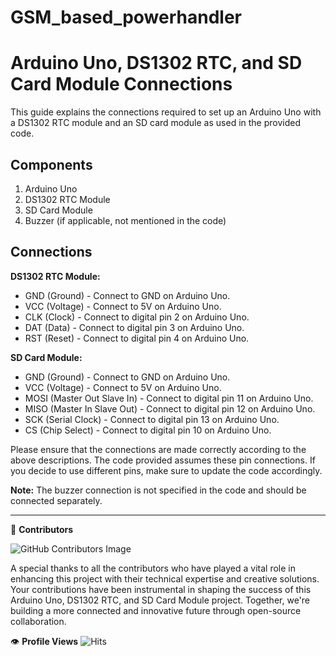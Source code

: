 # GSM_based_powerhandler
# Arduino Uno, DS1302 RTC, and SD Card Module Connections

This guide explains the connections required to set up an Arduino Uno with a DS1302 RTC module and an SD card module as used in the provided code.

## Components

1. Arduino Uno
2. DS1302 RTC Module
3. SD Card Module
4. Buzzer (if applicable, not mentioned in the code)

## Connections

**DS1302 RTC Module:**

- GND (Ground) - Connect to GND on Arduino Uno.
- VCC (Voltage) - Connect to 5V on Arduino Uno.
- CLK (Clock) - Connect to digital pin 2 on Arduino Uno.
- DAT (Data) - Connect to digital pin 3 on Arduino Uno.
- RST (Reset) - Connect to digital pin 4 on Arduino Uno.

**SD Card Module:**

- GND (Ground) - Connect to GND on Arduino Uno.
- VCC (Voltage) - Connect to 5V on Arduino Uno.
- MOSI (Master Out Slave In) - Connect to digital pin 11 on Arduino Uno.
- MISO (Master In Slave Out) - Connect to digital pin 12 on Arduino Uno.
- SCK (Serial Clock) - Connect to digital pin 13 on Arduino Uno.
- CS (Chip Select) - Connect to digital pin 10 on Arduino Uno.

Please ensure that the connections are made correctly according to the above descriptions. The code provided assumes these pin connections. If you decide to use different pins, make sure to update the code accordingly.

**Note:** The buzzer connection is not specified in the code and should be connected separately.

---

👥 **Contributors**

![GitHub Contributors Image](https://contrib.rocks/image?repo=Veolinan/GSM_based_powerhandler)

A special thanks to all the contributors who have played a vital role in enhancing this project with their technical expertise and creative solutions. Your contributions have been instrumental in shaping the success of this Arduino Uno, DS1302 RTC, and SD Card Module project. Together, we're building a more connected and innovative future through open-source collaboration.

👁️ **Profile Views**
![Hits](https://img.shields.io/github/traffic/views/Veolinan/GSM_based_powerhandler)
